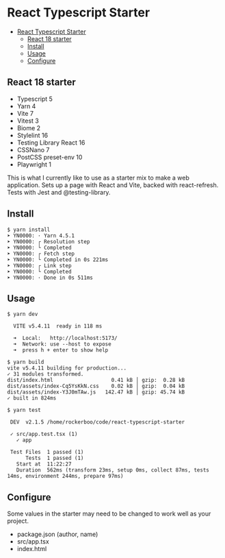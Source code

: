 # React Typescript Starter

<!--toc:start-->
- [React Typescript Starter](#react-typescript-starter)
  - [React 18 starter](#react-18-starter)
  - [Install](#install)
  - [Usage](#usage)
  - [Configure](#configure)
<!--toc:end-->

## React 18 starter

- Typescript 5
- Yarn 4
- Vite 7
- Vitest 3
- Biome 2
- Stylelint 16
- Testing Library React 16
- CSSNano 7
- PostCSS preset-env 10
- Playwright 1

This is what I currently like to use as a starter mix to make a web application. Sets up a page with React and Vite, backed with react-refresh. Tests with Jest and @testing-library.

## Install

```
$ yarn install
➤ YN0000: · Yarn 4.5.1
➤ YN0000: ┌ Resolution step
➤ YN0000: └ Completed
➤ YN0000: ┌ Fetch step
➤ YN0000: └ Completed in 0s 221ms
➤ YN0000: ┌ Link step
➤ YN0000: └ Completed
➤ YN0000: · Done in 0s 511ms
```

## Usage

```
$ yarn dev

  VITE v5.4.11  ready in 118 ms

  ➜  Local:   http://localhost:5173/
  ➜  Network: use --host to expose
  ➜  press h + enter to show help
```

```
$ yarn build
vite v5.4.11 building for production...
✓ 31 modules transformed.
dist/index.html                   0.41 kB │ gzip:  0.28 kB
dist/assets/index-Cq5YsKkN.css    0.02 kB │ gzip:  0.04 kB
dist/assets/index-Y3J0mTAw.js   142.47 kB │ gzip: 45.74 kB
✓ built in 824ms
```

```
$ yarn test

 DEV  v2.1.5 /home/rockerboo/code/react-typescript-starter

 ✓ src/app.test.tsx (1)
   ✓ app

 Test Files  1 passed (1)
      Tests  1 passed (1)
   Start at  11:22:27
   Duration  562ms (transform 23ms, setup 0ms, collect 87ms, tests 14ms, environment 244ms, prepare 97ms)
```


## Configure

Some values in the starter may need to be changed to work well as your project.

- package.json (author, name)
- src/app.tsx
- index.html
